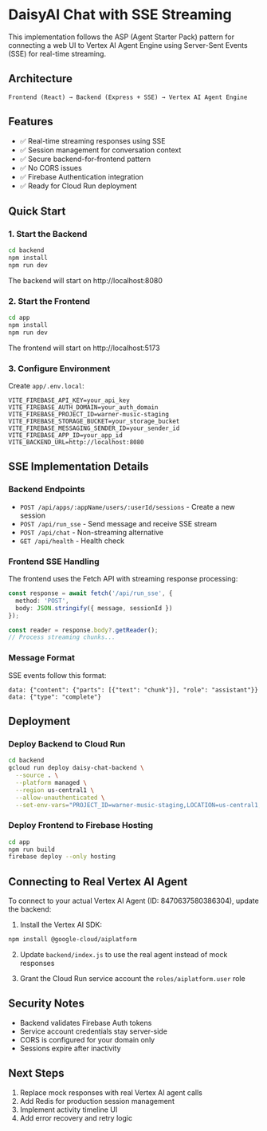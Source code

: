 # DaisyAI Chat with SSE Streaming

This implementation follows the ASP (Agent Starter Pack) pattern for connecting a web UI to Vertex AI Agent Engine using Server-Sent Events (SSE) for real-time streaming.

## Architecture

```
Frontend (React) → Backend (Express + SSE) → Vertex AI Agent Engine
```

## Features

- ✅ Real-time streaming responses using SSE
- ✅ Session management for conversation context
- ✅ Secure backend-for-frontend pattern
- ✅ No CORS issues
- ✅ Firebase Authentication integration
- ✅ Ready for Cloud Run deployment

## Quick Start

### 1. Start the Backend

```bash
cd backend
npm install
npm run dev
```

The backend will start on http://localhost:8080

### 2. Start the Frontend

```bash
cd app
npm install
npm run dev
```

The frontend will start on http://localhost:5173

### 3. Configure Environment

Create `app/.env.local`:
```env
VITE_FIREBASE_API_KEY=your_api_key
VITE_FIREBASE_AUTH_DOMAIN=your_auth_domain
VITE_FIREBASE_PROJECT_ID=warner-music-staging
VITE_FIREBASE_STORAGE_BUCKET=your_storage_bucket
VITE_FIREBASE_MESSAGING_SENDER_ID=your_sender_id
VITE_FIREBASE_APP_ID=your_app_id
VITE_BACKEND_URL=http://localhost:8080
```

## SSE Implementation Details

### Backend Endpoints

- `POST /api/apps/:appName/users/:userId/sessions` - Create a new session
- `POST /api/run_sse` - Send message and receive SSE stream
- `POST /api/chat` - Non-streaming alternative
- `GET /api/health` - Health check

### Frontend SSE Handling

The frontend uses the Fetch API with streaming response processing:

```typescript
const response = await fetch('/api/run_sse', {
  method: 'POST',
  body: JSON.stringify({ message, sessionId })
});

const reader = response.body?.getReader();
// Process streaming chunks...
```

### Message Format

SSE events follow this format:
```
data: {"content": {"parts": [{"text": "chunk"}], "role": "assistant"}}
data: {"type": "complete"}
```

## Deployment

### Deploy Backend to Cloud Run

```bash
cd backend
gcloud run deploy daisy-chat-backend \
  --source . \
  --platform managed \
  --region us-central1 \
  --allow-unauthenticated \
  --set-env-vars="PROJECT_ID=warner-music-staging,LOCATION=us-central1,AGENT_ID=8470637580386304"
```

### Deploy Frontend to Firebase Hosting

```bash
cd app
npm run build
firebase deploy --only hosting
```

## Connecting to Real Vertex AI Agent

To connect to your actual Vertex AI Agent (ID: 8470637580386304), update the backend:

1. Install the Vertex AI SDK:
```bash
npm install @google-cloud/aiplatform
```

2. Update `backend/index.js` to use the real agent instead of mock responses

3. Grant the Cloud Run service account the `roles/aiplatform.user` role

## Security Notes

- Backend validates Firebase Auth tokens
- Service account credentials stay server-side
- CORS is configured for your domain only
- Sessions expire after inactivity

## Next Steps

1. Replace mock responses with real Vertex AI agent calls
2. Add Redis for production session management
3. Implement activity timeline UI
4. Add error recovery and retry logic